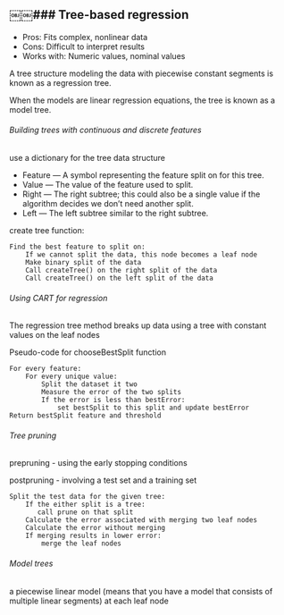 ￼￼### Tree-based regression
---

- Pros: Fits complex, nonlinear data- Cons: Difficult to interpret results- Works with: Numeric values, nominal values
A tree structure modeling the data with piecewise constant segments is known as a regression tree. 
When the models are linear regression equations, the tree is known as a model tree.###### Building trees with continuous and discrete featuresuse a dictionary for the tree data structure

* Feature — A symbol representing the feature split on for this tree.* Value — The value of the feature used to split.* Right — The right subtree; this could also be a single value if the 
  algorithm decides we don’t need another split.* Left — The left subtree similar to the right subtree.
create tree function:
    Find the best feature to split on:        If we cannot split the data, this node becomes a leaf node        Make binary split of the data        Call createTree() on the right split of the data        Call createTree() on the left split of the data
        
###### Using CART for regression

The regression tree method breaks up data using a tree with constant values on the leaf nodes

Pseudo-code for chooseBestSplit function

    For every feature:        For every unique value:            Split the dataset it two            Measure the error of the two splits            If the error is less than bestError:                set bestSplit to this split and update bestError    Return bestSplit feature and threshold
    
###### Tree pruning

prepruning - using the early stopping conditions

postpruning - involving a test set and a training set

    Split the test data for the given tree:        If the either split is a tree:           call prune on that split        Calculate the error associated with merging two leaf nodes        Calculate the error without merging        If merging results in lower error:            merge the leaf nodes
###### Model trees
a piecewise linear model (means that you have a model that consists of multiple linear segments) at each leaf node
